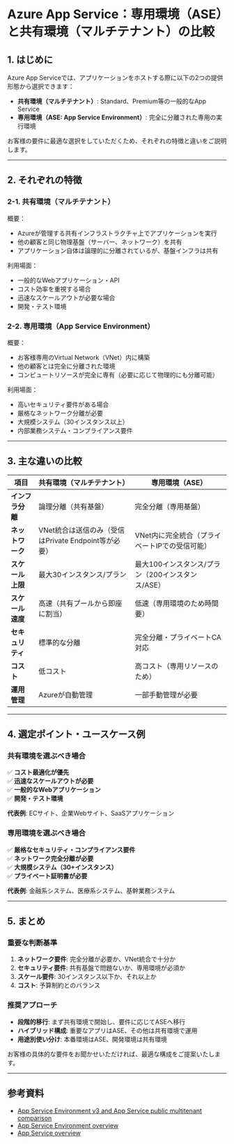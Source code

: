 # Azure App Service：専用環境（ASE）と共有環境（マルチテナント）の比較

## 1. はじめに

Azure App Serviceでは、アプリケーションをホストする際に以下の2つの提供形態から選択できます：

- **共有環境（マルチテナント）**: Standard、Premium等の一般的なApp Service
- **専用環境（ASE: App Service Environment）**: 完全に分離された専用の実行環境

お客様の要件に最適な選択をしていただくため、それぞれの特徴と違いをご説明します。

---

## 2. それぞれの特徴

### 2-1. 共有環境（マルチテナント）

概要：

- Azureが管理する共有インフラストラクチャ上でアプリケーションを実行
- 他の顧客と同じ物理基盤（サーバー、ネットワーク）を共有
- アプリケーション自体は論理的に分離されているが、基盤インフラは共有

利用場面：

- 一般的なWebアプリケーション・API
- コスト効率を重視する場合
- 迅速なスケールアウトが必要な場合
- 開発・テスト環境

### 2-2. 専用環境（App Service Environment）

概要：

- お客様専用のVirtual Network（VNet）内に構築
- 他の顧客とは完全に分離された環境
- コンピュートリソースが完全に専有（必要に応じて物理的にも分離可能）

利用場面：

- 高いセキュリティ要件がある場合
- 厳格なネットワーク分離が必要
- 大規模システム（30インスタンス以上）
- 内部業務システム・コンプライアンス要件

---

## 3. 主な違いの比較

| 項目             | 共有環境（マルチテナント）                           | 専用環境（ASE）                                   |
| ---------------- | ---------------------------------------------------- | ------------------------------------------------- |
| **インフラ分離** | 論理分離（共有基盤）                                 | 完全分離（専用基盤）                              |
| **ネットワーク** | VNet統合は送信のみ（受信はPrivate Endpoint等が必要） | VNet内に完全統合（プライベートIPでの受信可能）    |
| **スケール上限** | 最大30インスタンス/プラン                            | 最大100インスタンス/プラン（200インスタンス/ASE） |
| **スケール速度** | 高速（共有プールから即座に割当）                     | 低速（専用環境のため時間要）                      |
| **セキュリティ** | 標準的な分離                                         | 完全分離・プライベートCA対応                      |
| **コスト**       | 低コスト                                             | 高コスト（専用リソースのため）                    |
| **運用管理**     | Azureが自動管理                                      | 一部手動管理が必要                                |

---

## 4. 選定ポイント・ユースケース例

### 共有環境を選ぶべき場合

✅ **コスト最適化が優先**  
✅ **迅速なスケールアウトが必要**  
✅ **一般的なWebアプリケーション**  
✅ **開発・テスト環境**  

**代表例**: ECサイト、企業Webサイト、SaaSアプリケーション

### 専用環境を選ぶべき場合

✅ **厳格なセキュリティ・コンプライアンス要件**  
✅ **ネットワーク完全分離が必要**  
✅ **大規模システム（30+インスタンス）**  
✅ **プライベート証明書が必要**  

**代表例**: 金融系システム、医療系システム、基幹業務システム

---

## 5. まとめ

### 重要な判断基準

1. **ネットワーク要件**: 完全分離が必要か、VNet統合で十分か
2. **セキュリティ要件**: 共有基盤で問題ないか、専用環境が必須か  
3. **スケール要件**: 30インスタンス以下か、それ以上か
4. **コスト**: 予算制約とのバランス

### 推奨アプローチ

- **段階的移行**: まず共有環境で開始し、要件に応じてASEへ移行
- **ハイブリッド構成**: 重要なアプリはASE、その他は共有環境で運用
- **用途別使い分け**: 本番環境はASE、開発環境は共有環境

お客様の具体的な要件をお聞かせいただければ、最適な構成をご提案いたします。

---

## 参考資料

- [App Service Environment v3 and App Service public multitenant comparison](https://learn.microsoft.com/en-us/azure/app-service/environment/ase-multi-tenant-comparison)
- [App Service Environment overview](https://learn.microsoft.com/en-us/azure/app-service/environment/overview)
- [App Service overview](https://learn.microsoft.com/en-us/azure/app-service/overview)
